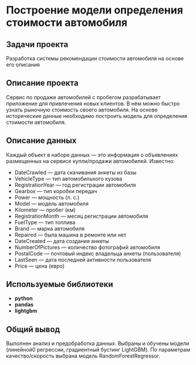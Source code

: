 # Построение модели определения стоимости автомобиля

## Задачи проекта

Разработка системы рекомендации стоимости автомобиля на основе его описания

## Описание проекта

Сервис по продаже автомобилей с пробегом  разрабатывает приложение для привлечения новых клиентов. 
В нём можно быстро узнать рыночную стоимость своего автомобиля. 
На основе исторические данные необходимо построить модель для определения стоимости автомобиля.

## Описание данных

Каждый объект в наборе данных — это информация о объявлениях размещенных на сервисе купли/продажи автомобилей. Известно:</br>
- DateCrawled — дата скачивания анкеты из базы
- VehicleType — тип автомобильного кузова
- RegistrationYear — год регистрации автомобиля
- Gearbox — тип коробки передач
- Power — мощность (л. с.)
- Model — модель автомобиля
- Kilometer — пробег (км)
- RegistrationMonth — месяц регистрации автомобиля
- FuelType — тип топлива
- Brand — марка автомобиля
- Repaired — была машина в ремонте или нет
- DateCreated — дата создания анкеты
- NumberOfPictures — количество фотографий автомобиля
- PostalCode — почтовый индекс владельца анкеты (пользователя)
- LastSeen — дата последней активности пользователя
- Price — цена (евро)


## Используемые библиотеки

- **python**
- **pandas**
- **lightgbm**

## Общий вывод

Выполнен анализ и предобработка данных. Выбраны и обучены модели (линейной0 регрессии, градиентный бустинг LightGBM). По параметрам качество/скорость выбрана модель RandomForestRegressor. 


